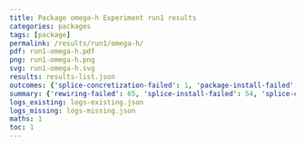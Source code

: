 ```yaml
---
title: Package omega-h Experiment run1 results
categories: packages
tags: [package]
permalink: /results/run1/omega-h/
pdf: run1-omega-h.pdf
png: run1-omega-h.png
svg: run1-omega-h.svg
results: results-list.json
outcomes: {'splice-concretization-failed': 1, 'package-install-failed': 2, 'splice-install-failed': 3, 'rewiring-failed': 4}
summary: {'rewiring-failed': 65, 'splice-install-failed': 54, 'splice-concretization-failed': 1, 'package-install-failed': 24, 'success-no-prediction': 0, 'no-results-generated': 17, 'results-generated': 31, 'total-runs': 48}
logs_existing: logs-existing.json
logs_missing: logs-missing.json
maths: 1
toc: 1
---
```

